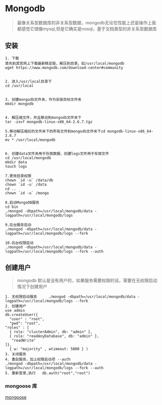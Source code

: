 # Mongodb
> 最像关系型数据库的非关系型数据，mongodb无论在性能上还是操作上我都感觉它很像mysql,但是它确实是nosql，基于文档类型的非关系型数据库

## 安装
```
1. 下载
首先到其官网上下载最新稳定版，解压到目录，如/usr/local/mongodb
wget https://www.mongodb.com/download-center#community


2. 进入/usr/local目录下
cd /usr/local


3. 创建mongodb文件夹，作为安装目标文件夹
mkdir mongodb


4. 解压缩文件，并且移动到mongodb文件夹下
tar -zxvf mongodb-linux-x86_64-2.6.7.tgz

5.移动解压缩后的文件夹下的所有文件到mongodb文件夹下cd mongodb-linux-x86_64-2.6.7
mv * /usr/local/mongodb


6. 创建data文件夹用于存放数据，创建logs文件用于存放文件
cd /usr/local/mongodb
mkdir data
touch logs

7.更改目录权限
chown `id -u` /data/db
chown `id -u` /data
cd ..
chown `id -u` /mongo

8.启动MongoDB服务
cd bin
./mongod -dbpath=/usr/local/mongodb/data -logpath=/usr/local/mongodb/logs

9.后台服务启动
./mongod -dbpath=/usr/local/mongodb/data -logpath=/usr/local/mongodb/logs --fork

10.后台权限启动
./mongod -dbpath=/usr/local/mongodb/data -logpath=/usr/local/mongodb/logs --fork --auth
```


## 创建用户

> mongodb 默认是没有用户的，如果服务需要权限的话，需要在无权限启动情况下创建用户

```
1. 无权限启动服务     ./mongod -dbpath=/usr/local/mongodb/data -logpath=/usr/local/mongodb/logs --fork
2. 创建用户 
use admin
db.createUser({ 
  "user" : "root",
  "pwd": "root",
"roles" : [ 
  { role: "clusterAdmin", db: "admin" },
  { role: "readAnyDatabase", db: "admin" },
   "readWrite"
]},
  { w: "majority" , wtimeout: 5000 } )
3. 关闭服务
4. 重启服务，加上权限启动项 --auth   
./mongod -dbpath=/usr/local/mongodb/data -logpath=/usr/local/mongodb/logs --fork --auth
5. 重新登录,执行   db.auth("root","root")
```
### mongoose 库
[mongoose](http://mongoosejs.com/docs/guide.html)
